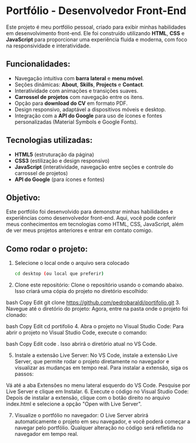 # Portfólio - Desenvolvedor Front-End

Este projeto é meu portfólio pessoal, criado para exibir minhas habilidades em desenvolvimento front-end. Ele foi construído utilizando **HTML**, **CSS** e **JavaScript** para proporcionar uma experiência fluida e moderna, com foco na responsividade e interatividade.

## Funcionalidades:
- Navegação intuitiva com **barra lateral** e **menu móvel**.
- Seções dinâmicas: **About**, **Skills**, **Projects** e **Contact**.
- Interatividade com animações e transições suaves.
- **Carrossel de projetos** com navegação entre os itens.
- Opção para **download do CV** em formato PDF.
- Design responsivo, adaptável a dispositivos móveis e desktop.
- Integração com a **API do Google** para uso de ícones e fontes personalizadas (Material Symbols e Google Fonts).

## Tecnologias utilizadas:
- **HTML5** (estruturação da página)
- **CSS3** (estilização e design responsivo)
- **JavaScript** (interatividade, navegação entre seções e controle do carrossel de projetos)
- **API do Google** (para ícones e fontes)

## Objetivo:
Este portfólio foi desenvolvido para demonstrar minhas habilidades e experiências como desenvolvedor front-end. Aqui, você pode conferir meus conhecimentos em tecnologias como HTML, CSS, JavaScript, além de ver meus projetos anteriores e entrar em contato comigo.

## Como rodar o projeto:
1. Selecione o local onde o arquivo sera colocado
   ```bash
   cd desktop (ou local que preferir)
2. Clone este repositório:
Clone o repositório usando o comando abaixo. Isso criará uma cópia do projeto no diretório escolhido:

bash
Copy
Edit
git clone https://github.com/pedrobaraldi/portifolio.git
3. Navegue até o diretório do projeto:
Agora, entre na pasta onde o projeto foi clonado:

bash
Copy
Edit
cd portifolio
4. Abra o projeto no Visual Studio Code:
Para abrir o projeto no Visual Studio Code, execute o comando:

bash
Copy
Edit
code .
Isso abrirá o diretório atual no VS Code.

5. Instale a extensão Live Server:
No VS Code, instale a extensão Live Server, que permite rodar o projeto diretamente no navegador e visualizar as mudanças em tempo real. Para instalar a extensão, siga os passos:

Vá até a aba Extensões no menu lateral esquerdo do VS Code.
Pesquise por Live Server e clique em Instalar.
6. Execute o código no Visual Studio Code:
Depois de instalar a extensão, clique com o botão direito no arquivo index.html e selecione a opção "Open with Live Server".

7. Visualize o portfólio no navegador:
O Live Server abrirá automaticamente o projeto em seu navegador, e você poderá começar a navegar pelo portfólio. Qualquer alteração no código será refletida no navegador em tempo real.

